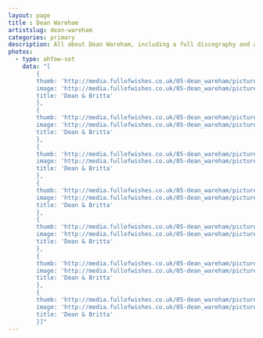 ```yaml
---
layout: page
title : Dean Wareham
artistslug: dean-wareham
categories: primary
description: All about Dean Wareham, including a full discography and a collection of shows with photos and other memorabilia
photos:
  - type: ahfow-set
    data: "[
        {
        thumb: 'http://media.fullofwishes.co.uk/05-dean_wareham/pictures/lictd-tumblr-01_thumb.jpg',
        image: 'http://media.fullofwishes.co.uk/05-dean_wareham/pictures/lictd-tumblr-01.jpg',
        title: 'Dean & Britta'
        },
        {
        thumb: 'http://media.fullofwishes.co.uk/05-dean_wareham/pictures/DeanWareham_Gallardo_thumb.jpg',
        image: 'http://media.fullofwishes.co.uk/05-dean_wareham/pictures/DeanWareham_Gallardo.jpg',
        title: 'Dean & Britta'
        },
        {
        thumb: 'http://media.fullofwishes.co.uk/05-dean_wareham/pictures/2_color_DW_0813_4584cr_1024_thumb.jpg',
        image: 'http://media.fullofwishes.co.uk/05-dean_wareham/pictures/2_color_DW_0813_4584cr_1024.jpg',
        title: 'Dean & Britta'
        },
        {
        thumb: 'http://media.fullofwishes.co.uk/05-dean_wareham/pictures/dean_minttea_promo_thumb.jpg',
        image: 'http://media.fullofwishes.co.uk/05-dean_wareham/pictures/dean_minttea_promo.jpg',
        title: 'Dean & Britta'
        },
        {
        thumb: 'http://media.fullofwishes.co.uk/05-dean_wareham/pictures/deanwareham-postcard_thumb.jpg',
        image: 'http://media.fullofwishes.co.uk/05-dean_wareham/pictures/deanwareham-postcard.jpg',
        title: 'Dean & Britta'
        },
        {
        thumb: 'http://media.fullofwishes.co.uk/05-dean_wareham/pictures/3_DW_120_B108_B_1024_thumb.jpg',
        image: 'http://media.fullofwishes.co.uk/05-dean_wareham/pictures/3_DW_120_B108_B_1024.jpg',
        title: 'Dean & Britta'
        },
        {
        thumb: 'http://media.fullofwishes.co.uk/05-dean_wareham/pictures/dean-wareham-promo-2013_thumb.jpg',
        image: 'http://media.fullofwishes.co.uk/05-dean_wareham/pictures/dean-wareham-promo-2013.jpg',
        title: 'Dean & Britta'
        }]"
---
```


